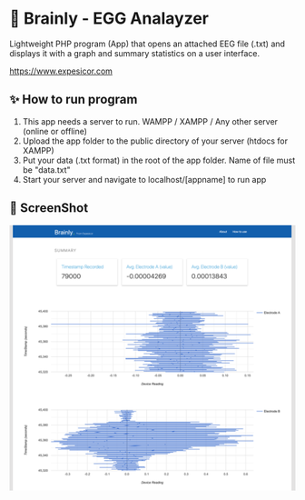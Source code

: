 # 🧠 Brainly - EGG Analayzer 

Lightweight PHP program (App) that opens an attached EEG file (.txt) and displays it with a graph and summary statistics on a user interface.

https://www.expesicor.com


## ✨ How to run program

1. This app needs a server to run. WAMPP / XAMPP / Any other server (online or offline)
2. Upload the app folder to the public directory of your server (htdocs for XAMPP)
3. Put your data (.txt format) in the root of the app folder. Name of file must be "data.txt"
4. Start your server and navigate to localhost/[appname] to run app


## 📸 ScreenShot
![](images/preview.png?raw=true "Light Theme")
